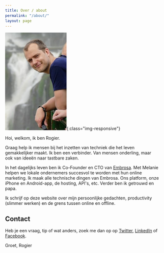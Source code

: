 ```yaml
---
title: Over / about
permalink: "/about/"
layout: page
---
```


![Rogier](/img/rogier.jpg){:class="img-responsive"}

Hoi, welkom, ik ben Rogier.

Graag help ik mensen bij het inzetten van techniek die het leven gemakkelijker maakt. Ik ben een verbinder. Van mensen onderling, maar ook van ideeën naar tastbare zaken. 

In het dagelijks leven ben ik Co-Founder en CTO van [Embrosa][1]. Met Melanie helpen we lokale ondernemers succesvol te worden met hun online marketing. Ik maak alle technische dingen van Embrosa. Ons platform, onze iPhone en Android-app, de hosting, API's, etc. Verder ben ik getrouwd en papa. 

Ik schrijf op deze website over mijn persoonlijke gedachten, productivity (slimmer werken) en de grens tussen online en offline.

## Contact

Heb je een vraag, tip of wat anders, zoek me dan op op [Twitter][2], [LinkedIn][3] of [Facebook][4].
 
Groet,
Rogier 

[1]:	http://www.embrosa.com
[2]:	https://twitter.com/RogiervdBerg
[3]:	https://www.linkedin.com/in/rogiervandenberg/
[4]:	https://www.facebook.com/rogiervandenberg
